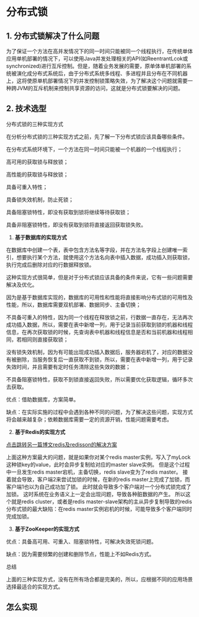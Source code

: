 # 分布式锁

## 1. 分布式锁解决了什么问题
为了保证一个方法在高并发情况下的同一时间只能被同一个线程执行，在传统单体应用单机部署的情况下，可以使用Java并发处理相关的API(如ReentrantLcok或synchronized)进行互斥控制。但是，随着业务发展的需要，原单体单机部署的系统被演化成分布式系统后，由于分布式系统多线程、多进程并且分布在不同机器上，这将使原单机部署情况下的并发控制锁策略失效，为了解决这个问题就需要一种跨JVM的互斥机制来控制共享资源的访问，这就是分布式锁要解决的问题。

## 2. 技术选型
分布式锁的三种实现方式

在分析分布式锁的三种实现方式之前，先了解一下分布式锁应该具备哪些条件。

在分布式系统环境下，一个方法在同一时间只能被一个机器的一个线程执行；

高可用的获取锁与释放锁；

高性能的获取锁与释放锁；

具备可重入特性；

具备锁失效机制，防止死锁；

具备阻塞锁特性，即没有获取到锁将继续等待获取锁；

具备非阻塞锁特性，即没有获取到锁将直接返回获取锁失败。

1. **基于数据库的实现方式**

在数据库中创建一个表，表中包含方法名等字段，并在方法名字段上创建唯一索引，想要执行某个方法，就使用这个方法名向表中插入数据，成功插入则获取锁，执行完成后删除对应的行数据释放锁。

这种实现方式很简单，但是对于分布式锁应该具备的条件来说，它有一些问题需要解决及优化。

因为是基于数据库实现的，数据库的可用性和性能将直接影响分布式锁的可用性及性能，所以，数据库需要双机部署、数据同步、主备切换；

不具备可重入的特性，因为同一个线程在释放锁之前，行数据一直存在，无法再次成功插入数据，所以，需要在表中新增一列，用于记录当前获取到锁的机器和线程信息，在再次获取锁的时候，先查询表中机器和线程信息是否和当前机器和线程相同，若相同则直接获取锁；

没有锁失效机制，因为有可能出现成功插入数据后，服务器宕机了，对应的数据没有被删除，当服务恢复后一直获取不到锁，所以，需要在表中新增一列，用于记录失效时间，并且需要有定时任务清除这些失效的数据；

不具备阻塞锁特性，获取不到锁直接返回失败，所以需要优化获取逻辑，循环多次去获取。

优点：借助数据库，方案简单。

缺点：在实际实施的过程中会遇到各种不同的问题，为了解决这些问题，实现方式将会越来越复杂；依赖数据库需要一定的资源开销，性能问题需要考虑。

2. **基于Redis的实现方式**

[点击跳转另一篇博文redis及redisson的解决方案](https://blog.csdn.net/liu1390910/article/details/96965387)

上面这种方案最大的问题，就是如果你对某个redis master实例，写入了myLock这种锁key的value，此时会异步复制给对应的master slave实例。
但是这个过程中一旦发生redis master宕机，主备切换，redis slave变为了redis master。
接着就会导致，客户端2来尝试加锁的时候，在新的redis master上完成了加锁，而客户端1也以为自己成功加了锁。
此时就会导致多个客户端对一个分布式锁完成了加锁。
这时系统在业务语义上一定会出现问题，导致各种脏数据的产生。
所以这个就是redis cluster，或者是redis master-slave架构的主从异步复制导致的redis分布式锁的最大缺陷：在redis master实例宕机的时候，可能导致多个客户端同时完成加锁。

3. **基于ZooKeeper的实现方式**


优点：具备高可用、可重入、阻塞锁特性，可解决失效死锁问题。

缺点：因为需要频繁的创建和删除节点，性能上不如Redis方式。

总结

上面的三种实现方式，没有在所有场合都是完美的，所以，应根据不同的应用场景选择最适合的实现方式。

## 怎么实现